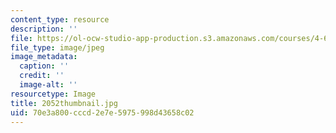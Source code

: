 ```yaml
---
content_type: resource
description: ''
file: https://ol-ocw-studio-app-production.s3.amazonaws.com/courses/4-614-religious-architecture-and-islamic-cultures-fall-2002/70e3a800cccd2e7e5975998d43658c02_2052thumbnail.jpg
file_type: image/jpeg
image_metadata:
  caption: ''
  credit: ''
  image-alt: ''
resourcetype: Image
title: 2052thumbnail.jpg
uid: 70e3a800-cccd-2e7e-5975-998d43658c02
---
```

